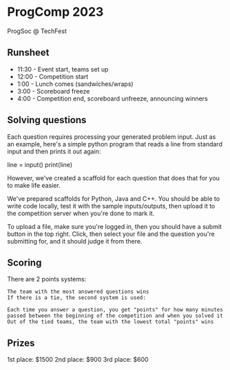 # ProgComp 2023

ProgSoc @ TechFest

## Runsheet

- 11:30 - Event start, teams set up
- 12:00 - Competition start
- 1:00 - Lunch comes (sandwiches/wraps)
- 3:00 - Scoreboard freeze
- 4:00 - Competition end, scoreboard unfreeze, announcing winners

## Solving questions

Each question requires processing your generated problem input. Just as an example, here's a simple python program that reads a line from standard input and then prints it out again:

line = input()
print(line)

However, we've created a scaffold for each question that does that for you to make life easier.

We've prepared scaffolds for Python, Java and C++. You should be able to write code locally, test it with the sample inputs/outputs, then upload it to the competition server when you're done to mark it.

To upload a file, make sure you're logged in, then you should have a submit button in the top right. Click, then select your file and the question you're submitting for, and it should judge it from there.

## Scoring

There are 2 points systems:

    The team with the most answered questions wins
    If there is a tie, the second system is used:

    Each time you answer a question, you get "points" for how many minutes passed between the beginning of the competition and when you solved it
    Out of the tied teams, the team with the lowest total "points" wins

## Prizes

1st place: $1500 2nd place: $900 3rd place: $600
